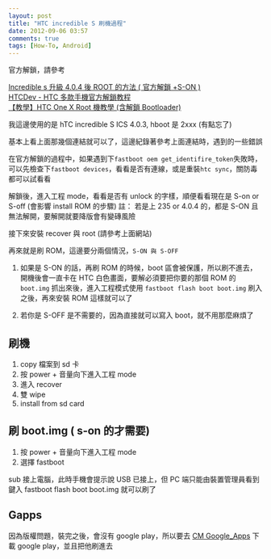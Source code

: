 ```yaml
---
layout: post
title: "HTC incredible S 刷機過程"
date: 2012-09-06 03:57
comments: true
tags: [How-To, Android]
---
```


官方解鎖，請參考  

[Incredible s 升級 4.0.4 後 ROOT 的方法 ( 官方解鎖 +S-ON ) ](http://www.mobile01.com/topicdetail.php?f=566&t=2836630&m=f&p=1)  
[HTCDev - HTC 多款手機官方解鎖教程 ](http://m.xuite.net/blog/lucas.froums/psp/56498015)  
[【教學】HTC One X Root 機教學 (含解鎖 Bootloader)  ](http://futures168888.pixnet.net/blog/post/45547738#comment-13962498)  

我這邊使用的是 hTC incredible S ICS 4.0.3, hboot 是 2xxx (有點忘了)
<!--more-->
基本上看上面那幾個連結就可以了，這邊紀錄著參考上面連結時，遇到的一些錯誤  

在官方解鎖的過程中，如果遇到下`fastboot oem get_identifire_token`失敗時，可以先檢查下`fastboot devices`，看看是否有連線，或是重裝`htc sync`，關防毒都可以試看看  

解鎖後，進入工程 mode，看看是否有 unlock 的字樣，順便看看現在是 S-on or S-off (會影響 install ROM 的步驟)
	註： 若是上 235 or 4.0.4 的，都是 S-ON 且無法解開，要解開就要降版會有變磚風險

接下來安裝 recover 與 root (請參考上面網站)

再來就是刷 ROM，這邊要分兩個情況，`S-ON 與 S-OFF`    

1.  如果是 S-ON 的話，再刷 ROM 的時候，boot 區會被保護，所以刷不進去，開機後會一直卡在 HTC 白色畫面，要解必須要把你要的那個 ROM 的`boot.img` 抓出來後，進入工程模式使用 `fastboot flash boot boot.img` 刷入之後，再來安裝 ROM 這樣就可以了  

2.  若你是 S-OFF 是不需要的，因為直接就可以寫入 boot，就不用那麼麻煩了


刷機
--------------------
1. copy 檔案到 sd 卡  
2. 按 power + 音量向下進入工程 mode  
3. 進入 recover   
4. 雙 wipe  
5. install from sd card  


刷 boot.img ( s-on 的才需要)  
--------------------
1. 按 power + 音量向下進入工程 mode  
2. 選擇 fastboot  

sub 接上電腦，此時手機會提示說 USB 已接上，但 PC 端只能由裝置管理員看到  
鍵入 fastboot flash boot boot.img  就可以刷了  

Gapps
----------------
因為版權問題，裝完之後，會沒有 google play，所以要去 [CM Google_Apps](http://wiki.cyanogenmod.org/wiki/Latest_Version/Google_Apps) 下載 google play，並且把他刷進去  
																	  



